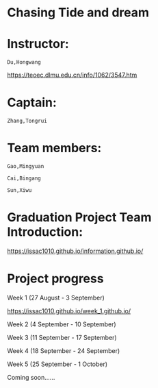 # Chasing Tide and dream

# Instructor:

    Du,Hongwang 
https://teoec.dlmu.edu.cn/info/1062/3547.htm

# Captain: 

    Zhang,Tongrui

# Team members: 

    Gao,Mingyuan 

    Cai,Bingang 

    Sun,Xiwu

# Graduation Project Team Introduction:

https://issac1010.github.io/information.github.io/

# Project progress

Week 1 (27 August - 3 September) 

https://issac1010.github.io/week_1.github.io/

Week 2 (4 September - 10 September)

Week 3 (11 September - 17 September)

Week 4 (18 September - 24 September)

Week 5 (25 September - 1 October)

Coming soon......
